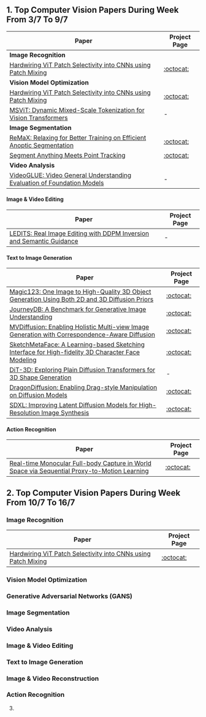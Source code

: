 
## 1. Top Computer Vision Papers During Week From 3/7 To 9/7 ##

| Paper  | Project Page |
| ------------- | ------------- |
|  **Image Recognition**        |  
| [Hardwiring ViT Patch Selectivity into CNNs using Patch Mixing](https://arxiv.org/pdf/2306.17843.pdf) |[:octocat:](https://arielnlee.github.io/PatchMixing/)  |
| **Vision Model Optimization** |
| [Hardwiring ViT Patch Selectivity into CNNs using Patch Mixing](https://arxiv.org/pdf/2306.17843.pdf) |[:octocat:](https://arielnlee.github.io/PatchMixing/)  |
|[MSViT: Dynamic Mixed-Scale Tokenization for Vision Transformers](https://arxiv.org/pdf/2307.02321.pdf)| - |
|**Image Segmentation**         | 
| [ReMaX: Relaxing for Better Training on Efficient Anoptic Segmentation](https://arxiv.org/pdf/2306.17319.pdf) |[:octocat:](https://github.com/google-research/deeplab2.)  |
| [Segment Anything Meets Point Tracking](https://arxiv.org/pdf/2307.01197.pdf) | [:octocat:](https://github.com/SysCV/sam-pt.) |
|**Video Analysis**             | 
| [VideoGLUE: Video General Understanding Evaluation of Foundation Models](https://arxiv.org/pdf/2307.03166.pdf) | - |

#### Image & Video Editing ####
| Paper  | Project Page |
| ------------- | ------------- |
| [LEDITS: Real Image Editing with DDPM Inversion and Semantic Guidance](https://arxiv.org/pdf/2307.00522.pdf) | - |

#### Text to Image Generation #### 
| Paper  | Project Page |
| ------------- | ------------- |
| [Magic123: One Image to High-Quality 3D Object Generation Using Both 2D and 3D Diffusion Priors](https://arxiv.org/pdf/2306.17843.pdf) | [:octocat:](https://github.com/guochengqian/Magic123.) |
|[JourneyDB: A Benchmark for Generative Image Understanding](https://arxiv.org/pdf/2307.00716.pdf) | [:octocat:](https://journeydb.github.io) |
|[MVDiffusion: Enabling Holistic Multi-view Image Generation with Correspondence-Aware Diffusion](https://arxiv.org/pdf/2307.01097.pdf) |[:octocat:](https://mvdiffusion.github.io) |
|[SketchMetaFace: A Learning-based Sketching Interface for High-fidelity 3D Character Face Modeling](https://arxiv.org/pdf/2307.00804.pdf)| [:octocat:](https://zhongjinluo.github.io/SketchMetaFace/)|
|[DiT-3D: Exploring Plain Diffusion Transformers for 3D Shape Generation](https://arxiv.org/pdf/2307.01831.pdf)|-|
|[DragonDiffusion: Enabling Drag-style Manipulation on Diffusion Models](https://arxiv.org/pdf/2307.02321.pdf)|[:octocat:](https://github.com/MC-E/DragonDiffusion)|
|[SDXL: Improving Latent Diffusion Models for High-Resolution Image Synthesis](https://arxiv.org/pdf/2307.01952.pdf)|[:octocat:](https://github.com/Stability-AI/generative-models)|

#### Action Recognition  ####

| Paper  | Project Page |
| ------------- | ------------- |
|[Real-time Monocular Full-body Capture in World Space via Sequential Proxy-to-Motion Learning](https://arxiv.org/pdf/2307.01200.pdf)|[:octocat:](https://liuyebin.com/proxycap)|


## 2. Top Computer Vision Papers During Week From 10/7 To 16/7 ##
### Image Recognition ### 

| Paper  | Project Page 
| ------------- | ------------- |
| [Hardwiring ViT Patch Selectivity into CNNs using Patch Mixing](https://arxiv.org/pdf/2306.17843.pdf) |[:octocat:](https://arielnlee.github.io/PatchMixing/)  |

### Vision Model Optimization ###

### Generative Adversarial Networks (GANS) ###

### Image Segmentation ### 

### Video Analysis ### 

### Image & Video Editing ###

### Text to Image Generation ### 

### Image & Video Reconstruction ###

### Action Recognition  ###






3. 
